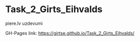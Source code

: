 # Task_2_Girts_Eihvalds
piere.lv uzdevumi

GH-Pages link: https://girtse.github.io/Task_2_Girts_Eihvalds/

